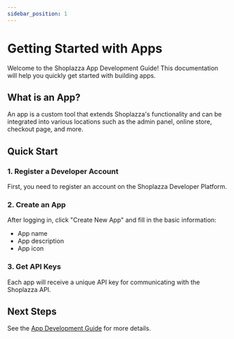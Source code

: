 ```yaml
---
sidebar_position: 1
---
```


# Getting Started with Apps

Welcome to the Shoplazza App Development Guide! This documentation will help you quickly get started with building apps.

## What is an App?

An app is a custom tool that extends Shoplazza's functionality and can be integrated into various locations such as the admin panel, online store, checkout page, and more.

## Quick Start

### 1. Register a Developer Account

First, you need to register an account on the Shoplazza Developer Platform.

### 2. Create an App

After logging in, click "Create New App" and fill in the basic information:
- App name
- App description
- App icon

### 3. Get API Keys

Each app will receive a unique API key for communicating with the Shoplazza API.

## Next Steps

See the [App Development Guide](/docs/apps/development-guide) for more details.
